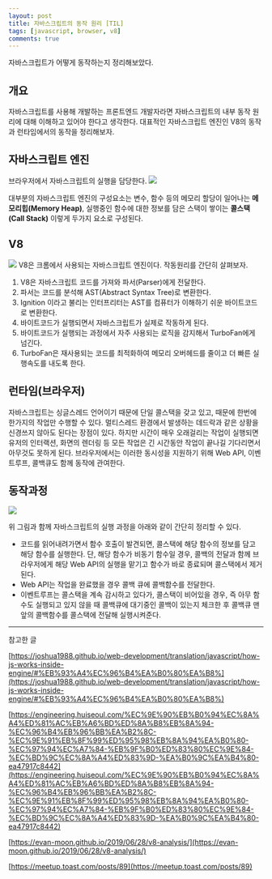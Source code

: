 ```yaml
---
layout: post
title: 자바스크립트의 동작 원리 [TIL]
tags: [javascript, browser, v8]
comments: true
---
```


자바스크립트가 어떻게 동작하는지 정리해보았다.

## 개요

자바스크립트를 사용해 개발하는 프론트엔드 개발자라면 자바스크립트의 내부 동작 원리에 대해 이해하고 있어야 한다고 생각한다. 대표적인 자바스크립트 엔진인 V8의 동작과 런타임에서의 동작을 정리해보자.

## 자바스크립트 엔진

브라우저에서 자바스크립트의 실행을 담당한다.
![](https://images.velog.io/images/bbumjun/post/5fa7f4ca-0f82-407c-a58b-b190206da0d0/image.png)

대부분의 자바스크립트 엔진의 구성요소는 변수, 함수 등의 메모리 할당이 일어나는 **메모리힙(Memory Heap)**, 실행중인 함수에 대한 정보를 담은 스택이 쌓이는 **콜스택(Call Stack)** 이렇게 두가지 요소로 구성된다.

## V8

![](https://images.velog.io/images/bbumjun/post/41739284-04d5-43b3-9fdb-06fd91f26adb/image.png)
V8은 크롬에서 사용되는 자바스크립트 엔진이다. 작동원리를 간단히 살펴보자.

>

1. V8은 자바스크립트 코드를 가져와 파서(Parser)에게 전달한다.
2. 파서는 코드를 분석해 AST(Abstract Syntax Tree)로 변환한다.
3. Ignition 이라고 불리는 인터프리터는 AST를 컴퓨터가 이해하기 쉬운 바이트코드로 변환한다.
4. 바이트코드가 실행되면서 자바스크립트가 실제로 작동하게 된다.
5. 바이트코드가 실행되는 과정에서 자주 사용되는 로직을 감지해서 TurboFan에게 넘긴다.
6. TurboFan은 재사용되는 코드를 최적화하여 메모리 오버헤드를 줄이고 더 빠른 실행속도를 내도록 한다.

## 런타임(브라우저)

자바스크립트는 싱글스레드 언어이기 때문에 단일 콜스택을 갖고 있고, 때문에 한번에 한가지의 작업만 수행할 수 있다. 멀티스레드 환경에서 발생하는 데드락과 같은 상황을 신경쓰지 않아도 된다는 장점이 있다. 하지만 시간이 매우 오래걸리는 작업이 실행되면 유저의 인터랙션, 화면의 렌더링 등 모든 작업은 긴 시간동안 작업이 끝나길 기다리면서 아무것도 못하게 된다. 브라우저에서는 이러한 동시성을 지원하기 위해 Web API, 이벤트루프, 콜백큐도 함께 동작에 관여한다.

## 동작과정

![](https://images.velog.io/images/bbumjun/post/6fc7eaba-fe5c-4c91-a8ef-26415eed93de/image.png)

위 그림과 함께 자바스크립트의 실행 과정을 아래와 같이 간단히 정리할 수 있다.

>

- 코드를 읽어내려가면서 함수 호출이 발견되면, 콜스택에 해당 함수의 정보를 담고 해당 함수를 실행한다. 단, 해당 함수가 비동기 함수일 경우, 콜백의 전달과 함께 브라우저에게 해당 Web API의 실행을 맡기고 함수가 바로 종료되며 콜스택에서 제거된다.
- Web API는 작업을 완료했을 경우 콜백 큐에 콜백함수를 전달한다.
- 이벤트루프는 콜스택을 계속 감시하고 있다가, 콜스택이 비어있을 경우, 즉 아무 함수도 실행되고 있지 않을 때 콜백큐에 대기중인 콜백이 있는지 체크한 후 콜백큐 맨앞의 콜백함수를 콜스택에 전달해 실행시켜준다.

---

참고한 글

[https://joshua1988.github.io/web-development/translation/javascript/how-js-works-inside-engine/#%EB%93%A4%EC%96%B4%EA%B0%80%EA%B8%](https://joshua1988.github.io/web-development/translation/javascript/how-js-works-inside-engine/#%EB%93%A4%EC%96%B4%EA%B0%80%EA%B8%)

[https://engineering.huiseoul.com/%EC%9E%90%EB%B0%94%EC%8A%A4%ED%81%AC%EB%A6%BD%ED%8A%B8%EB%8A%94-%EC%96%B4%EB%96%BB%EA%B2%8C-%EC%9E%91%EB%8F%99%ED%95%98%EB%8A%94%EA%B0%80-%EC%97%94%EC%A7%84-%EB%9F%B0%ED%83%80%EC%9E%84-%EC%BD%9C%EC%8A%A4%ED%83%9D-%EA%B0%9C%EA%B4%80-ea47917c8442](https://engineering.huiseoul.com/%EC%9E%90%EB%B0%94%EC%8A%A4%ED%81%AC%EB%A6%BD%ED%8A%B8%EB%8A%94-%EC%96%B4%EB%96%BB%EA%B2%8C-%EC%9E%91%EB%8F%99%ED%95%98%EB%8A%94%EA%B0%80-%EC%97%94%EC%A7%84-%EB%9F%B0%ED%83%80%EC%9E%84-%EC%BD%9C%EC%8A%A4%ED%83%9D-%EA%B0%9C%EA%B4%80-ea47917c8442)

[https://evan-moon.github.io/2019/06/28/v8-analysis/](https://evan-moon.github.io/2019/06/28/v8-analysis/)

[https://meetup.toast.com/posts/89](https://meetup.toast.com/posts/89)
